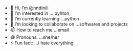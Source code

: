 - 👋 Hi, I’m @nndiniii
- 👀 I’m interested in ... pyhton
- 🌱 I’m currently learning ...python
- 💞️ I’m looking to collaborate on ...softwares and projects
- 📫 How to reach me ...email
- 😄 Pronouns: ...she/her
- ⚡ Fun fact: ...i hate everything

<!---
nndiniii/nndiniii is a ✨ special ✨ repository because its `README.md` (this file) appears on your GitHub profile.
You can click the Preview link to take a look at your changes.
--->

